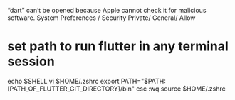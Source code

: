 “dart” can’t be opened because Apple cannot check it for malicious software.
  System Preferences / Security Private/ General/ Allow 

# set path to run flutter in any terminal session
echo $SHELL
vi $HOME/.zshrc
export PATH="$PATH:[PATH_OF_FLUTTER_GIT_DIRECTORY]/bin"
esc :wq
source $HOME/.zshrc

